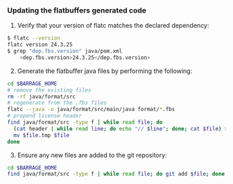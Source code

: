 ### Updating the flatbuffers generated code

1. Verify that your version of flatc matches the declared dependency:

```bash
$ flatc --version
flatc version 24.3.25
$ grep "dep.fbs.version" java/pom.xml
    <dep.fbs.version>24.3.25</dep.fbs.version>
```

2. Generate the flatbuffer java files by performing the following:

```bash
cd $BARRAGE_HOME
# remove the existing files
rm -rf java/format/src
# regenerate from the .fbs files
flatc --java -o java/format/src/main/java format/*.fbs
# prepend license header
find java/format/src -type f | while read file; do
  (cat header | while read line; do echo "// $line"; done; cat $file) > $file.tmp
  mv $file.tmp $file
done
```

3. Ensure any new files are added to the git repository:

```bash
cd $BARRAGE_HOME
find java/format/src -type f | while read file; do git add $file; done
```